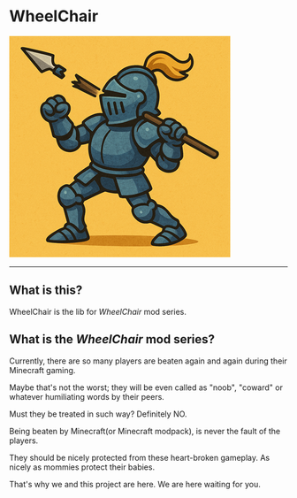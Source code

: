 # WheelChair

![logo](WheelChairAttackLogo.png)

----

## What is this?

WheelChair is the lib for *WheelChair* mod series.

## What is the *WheelChair* mod series?

Currently, there are so many players are beaten again and again during their Minecraft gaming.

Maybe that's not the worst; they will be even called as "noob", "coward" or whatever humiliating words by their peers.

Must they be treated in such way? Definitely NO. 

Being beaten by Minecraft(or Minecraft modpack), is never the fault of the players.

They should be nicely protected from these heart-broken gameplay. As nicely as mommies protect their babies.

That's why we and this project are here. We are here waiting for you.
